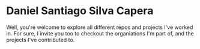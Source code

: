 # Daniel Santiago Silva Capera

Well, you're welcome to explore all different repos and projects I've worked in. For sure, I invite you too to checkout the organiations I'm part of, and the projects I've contributed to.
